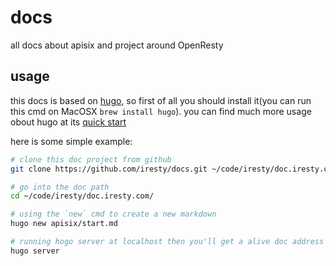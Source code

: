 # docs

all docs about apisix and project around OpenResty

## usage

this docs is based on [hugo](https://gohugo.io/), so first of all you should install it(you can run this cmd on MacOSX `brew install hugo`). you can find much more usage obout hugo at its [quick start](https://gohugo.io/getting-started/quick-start/)

here is some simple example:

```bash
# clone this doc project from github
git clone https://github.com/iresty/docs.git ~/code/iresty/doc.iresty.com

# go into the doc path
cd ~/code/iresty/doc.iresty.com/

# using the `new` cmd to create a new markdown
hugo new apisix/start.md

# running hogo server at localhost then you'll get a alive doc address like "http://localhost:1313/"
hugo server
```